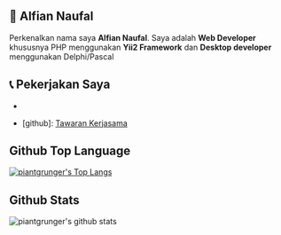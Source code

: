 ## 🧔 Alfian Naufal

Perkenalkan nama saya **Alfian Naufal**. Saya adalah **Web Developer** khususnya PHP menggunakan **Yii2 Framework** dan **Desktop developer** menggunakan Delphi/Pascal



## 📞 Pekerjakan Saya

- [gmail]: [alfian.naufal@uinsby.ac.id](mailto:alfian.naufal@uinsby.ac.id)

- [github]: [Tawaran Kerjasama](https://github.com/piantgrunger/piantgrunger/issues/new)

## Github Top Language
[![piantgrunger's Top Langs](https://github-readme-stats.vercel.app/api/top-langs/?username=piantgrunger)](https://github.com/anuraghazra/github-readme-stats)

## Github Stats
![piantgrunger's github stats](https://github-readme-stats.vercel.app/api?username=piantgrunger&show_icons=true&theme=radical)
